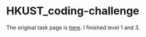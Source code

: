 # HKUST_coding-challenge

The original task page is [here](https://github.com/HKUST-VISLab/coding-challenge). I finished level 1 and 3.
